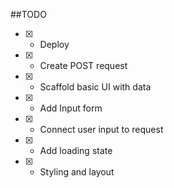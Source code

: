 ##TODO

- [x] - Deploy
- [x] - Create POST request
- [x] - Scaffold basic UI with data
- [x] - Add Input form
- [x] - Connect user input to request
- [x] - Add loading state
- [x] - Styling and layout
